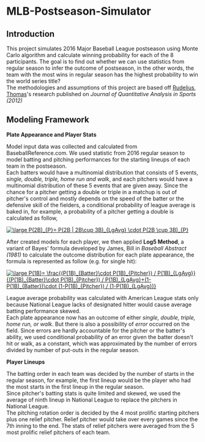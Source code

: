 # MLB-Postseason-Simulator
 
## Introduction
This project simulates 2016 Major Baseball League postseason using Monte Carlo algorithm and calculate winning probability for each of the 8 participants. The goal is to find out whether we can use statistics from regular season to infer the outcome of postseason, in the other words, the team with the most wins in regular season has the highest probability to win the world series title?   
The methodologies and assumptions of this project are based off [Rudelius, Thomas](https://econpapers.repec.org/article/bpjjqsprt/v_3a8_3ay_3a2012_3ai_3a1_3an_3a10.htm)'s research published on *Journal of Quantitative Analysis in Sports (2012)*

## Modeling Framework

**Plate Appearance and Player Stats**  

Model input data was collected and calculated from BaseballReference.com. We used statistic from 2016 regular season to model batting and pitching performances for the starting lineups of each team in the postseason.  
Each batters would have a multinomial distribution that consists of 5 events, *single, double, triple, home run and walk*, and each pitchers would have a multinomial distribution of these 5 events that are given away. Since the chance for a pitcher getting a double or triple in a matchup is out of pitcher's control and mostly depends on the speed of the batter or the defensive skill of the fielders, a conditional probability of league average is baked in, for example, a probability of a pitcher getting a double is calculated as follow,

<a href="https://www.codecogs.com/eqnedit.php?latex=\large&space;P(2B)_{P}=&space;P(2B&space;|&space;2B\cup&space;3B)_{LgAvg}&space;\cdot&space;P(2B&space;\cup&space;3B)_{P}" target="_blank"><img src="https://latex.codecogs.com/svg.latex?\large&space;P(2B)_{P}=&space;P(2B&space;|&space;2B\cup&space;3B)_{LgAvg}&space;\cdot&space;P(2B&space;\cup&space;3B)_{P}" title="\large P(2B)_{P}= P(2B | 2B\cup 3B)_{LgAvg} \cdot P(2B \cup 3B)_{P}" /></a>

After created models for each player, we then applied **Log5 Method**, a variant of Bayes' formula developed by James, Bill in *Baseball Abstract (1981)* to calculate the outcome distribution for each plate appearance, the formula is represented as follow (e.g. for single hit):

<a href="https://www.codecogs.com/eqnedit.php?latex=\large&space;P(1B)=&space;\frac{(P(1B)_{Batter}\cdot&space;P(1B)_{Pitcher})&space;/&space;P(1B)_{LgAvg}}{(P(1B)_{Batter}\cdot&space;P(1B)_{Pitcher})&space;/&space;P(1B)_{LgAvg}&plus;(1-P(1B)_{Batter})\cdot&space;(1-P(1B)_{Pitcher})&space;/&space;(1-P(1B)_{LgAvg})}" target="_blank"><img src="https://latex.codecogs.com/svg.latex?\large&space;P(1B)=&space;\frac{(P(1B)_{Batter}\cdot&space;P(1B)_{Pitcher})&space;/&space;P(1B)_{LgAvg}}{(P(1B)_{Batter}\cdot&space;P(1B)_{Pitcher})&space;/&space;P(1B)_{LgAvg}&plus;(1-P(1B)_{Batter})\cdot&space;(1-P(1B)_{Pitcher})&space;/&space;(1-P(1B)_{LgAvg})}" title="\large P(1B)= \frac{(P(1B)_{Batter}\cdot P(1B)_{Pitcher}) / P(1B)_{LgAvg}}{(P(1B)_{Batter}\cdot P(1B)_{Pitcher}) / P(1B)_{LgAvg}+(1-P(1B)_{Batter})\cdot (1-P(1B)_{Pitcher}) / (1-P(1B)_{LgAvg})}" /></a>

League average probability was calculated with American League stats only because National League lacks of designated hitter would cause average batting performance skewed.  
Each plate appearance now has an outcome of either *single, double, triple, home run, or walk*. But there is also a possibility of *error* occurred on the field. Since errors are hardly accountable for the pitcher or the batter's ability, we used conditional probability of an error given the batter doesn't hit or walk, as a constant, which was approximated by the number of errors divided by number of put-outs in the regular season.

**Player Lineups**

The batting order in each team was decided by the number of starts in the regular season, for example, the first lineup would be the player who had the most starts in the first lineup in the regular season.  
Since pitcher's batting stats is quite limited and skewed, we used the average of ninth lineup in National League to replace the pitchers in National League.  
The pitching rotation order is decided by the 4 most prolific starting pitchers plus one relief pitcher. Relief pitcher would take over every games since the 7th inning to the end. The stats of relief pitchers were averaged from the 5 most prolific relief pitchers of each team. 
